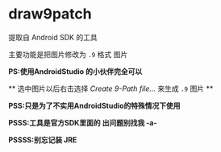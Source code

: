 # draw9patch

提取自 Android SDK 的工具

主要功能是把图片修改为  ``.9``   格式 图片

**PS:使用AndroidStudio 的小伙伴完全可以**

** 选中图片以后右击选择 *Create 9-Path file...* 来生成 `.9` 图片  **

**PSS:只是为了不实用AndroidStudio的特殊情况下使用**

**PSSS:工具是官方SDK里面的 出问题别找我 -a-**

**PSSSS:别忘记装 JRE**

